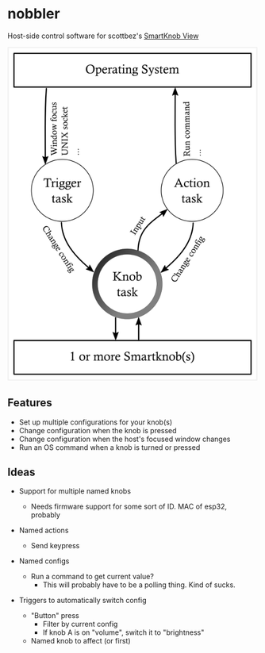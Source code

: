 # nobbler
Host-side control software for scottbez's [SmartKnob View](https://github.com/scottbez1/smartknob)

![Architecture](doc/arch.png)

## Features
- Set up multiple configurations for your knob(s)
- Change configuration when the knob is pressed
- Change configuration when the host's focused window changes
- Run an OS command when a knob is turned or pressed

## Ideas
- Support for multiple named knobs
  - Needs firmware support for some sort of ID. MAC of esp32, probably

- Named actions
  - Send keypress

- Named configs
  - Run a command to get current value?
    - This will probably have to be a polling thing. Kind of sucks.

- Triggers to automatically switch config
  - "Button" press
    - Filter by current config
    - If knob A is on "volume", switch it to "brightness"
  - Named knob to affect (or first)
